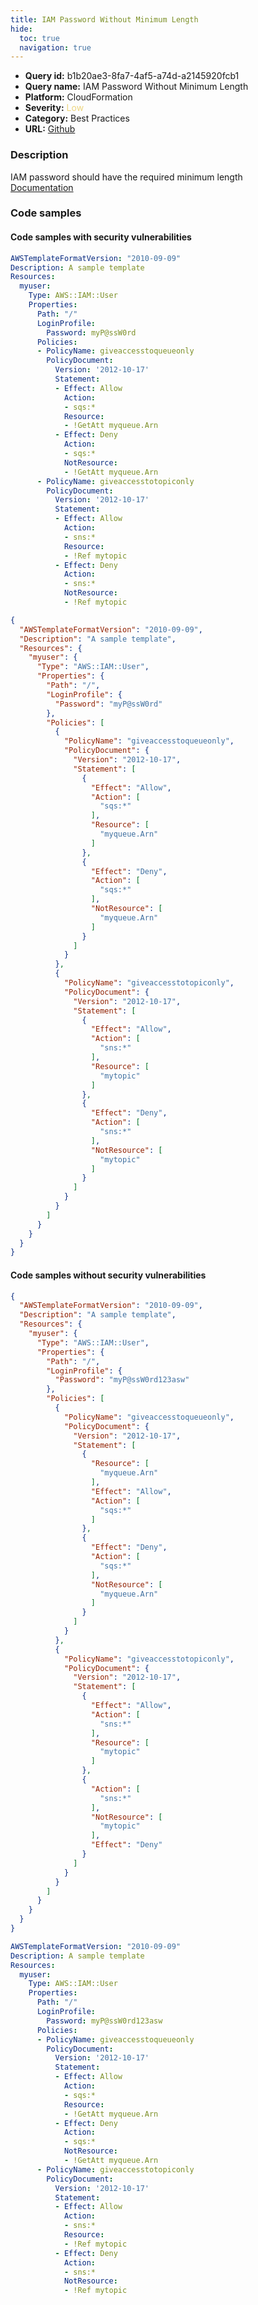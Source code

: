 ```yaml
---
title: IAM Password Without Minimum Length
hide:
  toc: true
  navigation: true
---
```


<style>
  .highlight .hll {
    background-color: #ff171742;
  }
  .md-content {
    max-width: 1100px;
    margin: 0 auto;
  }
</style>

-   **Query id:** b1b20ae3-8fa7-4af5-a74d-a2145920fcb1
-   **Query name:** IAM Password Without Minimum Length
-   **Platform:** CloudFormation
-   **Severity:** <span style="color:#edd57e">Low</span>
-   **Category:** Best Practices
-   **URL:** [Github](https://github.com/Checkmarx/kics/tree/master/assets/queries/cloudFormation/aws/iam_password_without_minimum_length)

### Description
IAM password should have the required minimum length<br>
[Documentation](https://docs.aws.amazon.com/AWSCloudFormation/latest/UserGuide/quickref-iam.html#scenario-iam-user)

### Code samples
#### Code samples with security vulnerabilities
```yaml title="Positive test num. 1 - yaml file" hl_lines="9"
AWSTemplateFormatVersion: "2010-09-09"
Description: A sample template
Resources:
  myuser:
    Type: AWS::IAM::User
    Properties:
      Path: "/"
      LoginProfile:
        Password: myP@ssW0rd
      Policies:
      - PolicyName: giveaccesstoqueueonly
        PolicyDocument:
          Version: '2012-10-17'
          Statement:
          - Effect: Allow
            Action:
            - sqs:*
            Resource:
            - !GetAtt myqueue.Arn
          - Effect: Deny
            Action:
            - sqs:*
            NotResource:
            - !GetAtt myqueue.Arn
      - PolicyName: giveaccesstotopiconly
        PolicyDocument:
          Version: '2012-10-17'
          Statement:
          - Effect: Allow
            Action:
            - sns:*
            Resource:
            - !Ref mytopic
          - Effect: Deny
            Action:
            - sns:*
            NotResource:
            - !Ref mytopic
```
```json title="Positive test num. 2 - json file" hl_lines="10"
{
  "AWSTemplateFormatVersion": "2010-09-09",
  "Description": "A sample template",
  "Resources": {
    "myuser": {
      "Type": "AWS::IAM::User",
      "Properties": {
        "Path": "/",
        "LoginProfile": {
          "Password": "myP@ssW0rd"
        },
        "Policies": [
          {
            "PolicyName": "giveaccesstoqueueonly",
            "PolicyDocument": {
              "Version": "2012-10-17",
              "Statement": [
                {
                  "Effect": "Allow",
                  "Action": [
                    "sqs:*"
                  ],
                  "Resource": [
                    "myqueue.Arn"
                  ]
                },
                {
                  "Effect": "Deny",
                  "Action": [
                    "sqs:*"
                  ],
                  "NotResource": [
                    "myqueue.Arn"
                  ]
                }
              ]
            }
          },
          {
            "PolicyName": "giveaccesstotopiconly",
            "PolicyDocument": {
              "Version": "2012-10-17",
              "Statement": [
                {
                  "Effect": "Allow",
                  "Action": [
                    "sns:*"
                  ],
                  "Resource": [
                    "mytopic"
                  ]
                },
                {
                  "Effect": "Deny",
                  "Action": [
                    "sns:*"
                  ],
                  "NotResource": [
                    "mytopic"
                  ]
                }
              ]
            }
          }
        ]
      }
    }
  }
}

```


#### Code samples without security vulnerabilities
```json title="Negative test num. 1 - json file"
{
  "AWSTemplateFormatVersion": "2010-09-09",
  "Description": "A sample template",
  "Resources": {
    "myuser": {
      "Type": "AWS::IAM::User",
      "Properties": {
        "Path": "/",
        "LoginProfile": {
          "Password": "myP@ssW0rd123asw"
        },
        "Policies": [
          {
            "PolicyName": "giveaccesstoqueueonly",
            "PolicyDocument": {
              "Version": "2012-10-17",
              "Statement": [
                {
                  "Resource": [
                    "myqueue.Arn"
                  ],
                  "Effect": "Allow",
                  "Action": [
                    "sqs:*"
                  ]
                },
                {
                  "Effect": "Deny",
                  "Action": [
                    "sqs:*"
                  ],
                  "NotResource": [
                    "myqueue.Arn"
                  ]
                }
              ]
            }
          },
          {
            "PolicyName": "giveaccesstotopiconly",
            "PolicyDocument": {
              "Version": "2012-10-17",
              "Statement": [
                {
                  "Effect": "Allow",
                  "Action": [
                    "sns:*"
                  ],
                  "Resource": [
                    "mytopic"
                  ]
                },
                {
                  "Action": [
                    "sns:*"
                  ],
                  "NotResource": [
                    "mytopic"
                  ],
                  "Effect": "Deny"
                }
              ]
            }
          }
        ]
      }
    }
  }
}

```
```yaml title="Negative test num. 2 - yaml file"
AWSTemplateFormatVersion: "2010-09-09"
Description: A sample template
Resources:
  myuser:
    Type: AWS::IAM::User
    Properties:
      Path: "/"
      LoginProfile:
        Password: myP@ssW0rd123asw
      Policies:
      - PolicyName: giveaccesstoqueueonly
        PolicyDocument:
          Version: '2012-10-17'
          Statement:
          - Effect: Allow
            Action:
            - sqs:*
            Resource:
            - !GetAtt myqueue.Arn
          - Effect: Deny
            Action:
            - sqs:*
            NotResource:
            - !GetAtt myqueue.Arn
      - PolicyName: giveaccesstotopiconly
        PolicyDocument:
          Version: '2012-10-17'
          Statement:
          - Effect: Allow
            Action:
            - sns:*
            Resource:
            - !Ref mytopic
          - Effect: Deny
            Action:
            - sns:*
            NotResource:
            - !Ref mytopic
```
